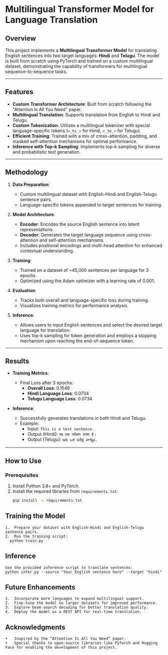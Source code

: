 # Multilingual Transformer Model for Language Translation

## Overview

This project implements a **Multilingual Transformer Model** for translating English sentences into two target languages: **Hindi** and **Telugu**. The model is built from scratch using PyTorch and trained on a custom multilingual dataset, demonstrating the capability of transformers for multilingual sequence-to-sequence tasks.

---

## Features

- **Custom Transformer Architecture**: Built from scratch following the "Attention Is All You Need" paper.
- **Multilingual Translation**: Supports translation from English to Hindi and Telugu.
- **Custom Tokenization**: Utilizes a multilingual tokenizer with special language-specific tokens (`<_hi_>` for Hindi, `<_te_>` for Telugu).
- **Efficient Training**: Trained with a mix of cross-attention, padding, and masked self-attention mechanisms for optimal performance.
- **Inference with Top-k Sampling**: Implements top-k sampling for diverse and probabilistic text generation.

---

## Methodology

1. **Data Preparation**:
   - Custom multilingual dataset with English-Hindi and English-Telugu sentence pairs.
   - Language-specific tokens appended to target sentences for training.

2. **Model Architecture**:
   - **Encoder**: Encodes the source English sentence into latent representations.
   - **Decoder**: Generates the target language sequence using cross-attention and self-attention mechanisms.
   - Includes positional encodings and multi-head attention for enhanced contextual understanding.

3. **Training**:
   - Trained on a dataset of ~45,000 sentences per language for 3 epochs.
   - Optimized using the Adam optimizer with a learning rate of 0.001.

4. **Evaluation**:
   - Tracks both overall and language-specific loss during training.
   - Visualizes training metrics for performance analysis.

5. **Inference**:
   - Allows users to input English sentences and select the desired target language for translation.
   - Uses top-k sampling for token generation and employs a stopping mechanism upon reaching the end-of-sequence token.

---

## Results

- **Training Metrics**:
  - Final Loss after 3 epochs:
    - **Overall Loss**: 0.1546
    - **Hindi Language Loss**: 0.0734
    - **Telugu Language Loss**: 0.0734

- **Inference**:
  - Successfully generates translations in both Hindi and Telugu.
  - Example:
    - Input: `This is a test sentence.`
    - Output (Hindi): `यह एक परीक्षण वाक्य है।`
    - Output (Telugu): `ఇది ఒక పరీక్ష వాక్యం.`

---

## How to Use

### Prerequisites
1. Install Python 3.8+ and PyTorch.
2. Install the required libraries from `requirements.txt`:
   ```bash
   pip install -r requirements.txt

## Training the Model
	1.	Prepare your dataset with English-Hindi and English-Telugu sentence pairs.
	2.	Run the training script:
      python train.py

## Inference
    Use the provided inference script to translate sentences:
    python infer.py --source "Your English sentence here" --target "hindi"

## Future Enhancements
	1.	Incorporate more languages to expand multilingual support.
	2.	Fine-tune the model on larger datasets for improved performance.
	3.	Explore beam search decoding for better translation quality.
	4.	Deploy the model as a REST API for real-time translation.

 ## Acknowledgments
	•	Inspired by the “Attention Is All You Need” paper.
	•	Special thanks to open-source libraries like PyTorch and Hugging Face for enabling the development of this project.
